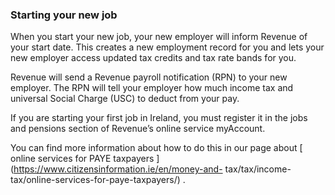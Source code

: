 ###  Starting your new job

When you start your new job, your new employer will inform Revenue of your
start date. This creates a new employment record for you and lets your new
employer access updated tax credits and tax rate bands for you.

Revenue will send a Revenue payroll notification (RPN) to your new employer.
The RPN will tell your employer how much income tax and universal Social
Charge (USC) to deduct from your pay.

If you are starting your first job in Ireland, you must register it in the
jobs and pensions section of Revenue’s online service myAccount.

You can find more information about how to do this in our page about [ online
services for PAYE taxpayers ](https://www.citizensinformation.ie/en/money-and-
tax/tax/income-tax/online-services-for-paye-taxpayers/) .
